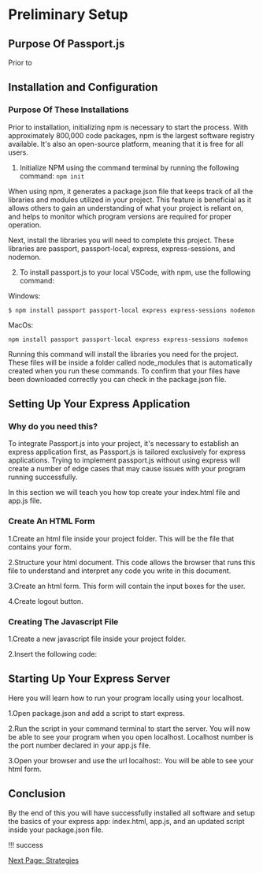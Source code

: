 # Preliminary Setup

## Purpose Of Passport.js

Prior to
<!-- Brief intro to describe what you will do in this section -->
<!-- Installing libraries, setting up your express app -->
<!-- Set up html page with the form that you will use -->

## Installation and Configuration

### Purpose Of These Installations

Prior to installation, initializing npm is necessary to start the process. With approximately 800,000 code packages, npm is the largest software registry available. It's also an open-source platform, meaning that it is free for all users.

1. Initialize NPM using the command terminal by running the following command:
`npm init`

When using npm, it generates a package.json file that keeps track of all the libraries and modules utilized in your project. This feature is beneficial as it allows others to gain an understanding of what your project is reliant on, and helps to monitor which program versions are required for proper operation.

Next, install the libraries you will need to complete this project. These libraries are passport, passport-local, express, express-sessions, and nodemon.

2. To install passport.js to your local VSCode, with npm, use the following command:
<!-- Double check the code -->
Windows:

`$ npm install passport passport-local express express-sessions nodemon`
<!-- screenshot of terminal with the code -->

MacOs:

`npm install passport passport-local express express-sessions nodemon`
<!-- screenshot of terminal with the code -->

Running this command will install the libraries you need for the project. These files will be inside a folder called node_modules that is automatically created when you run these commands. To confirm that your files have been downloaded correctly you can check in the package.json file.
<!-- Why nodemon -->
<!-- screenshot of package.json file -->

## Setting Up Your Express Application

### Why do you need this?

To integrate Passport.js into your project, it's necessary to establish an express application first, as Passport.js is tailored exclusively for express applications. Trying to implement passport.js without using express will create a number of edge cases that may cause issues with your program running successfully.

In this section we will teach you how top create your index.html file and app.js file.

### Create An HTML Form

1.Create an html file inside your project folder.
This will be the file that contains your form.
<!-- Note: can be named whatever you would like however we will be referring to it as index.html -->
<!-- screenshot of file directory -->

2.Structure your html document.
This code allows the browser that runs this file to understand and interpret any code you write in this document.
<!-- link to html documentation -->
<!-- Note: vscode shortcut ! + enter will set your template -->
<!-- screenshot of environment with forms -->

3.Create an html form.
This form will contain the input boxes for the user.
<!-- screenshot of form -->
<!-- needs input for username and password also a submit button -->
<!-- can break down individual steps for form creation -->

4.Create logout button.

### Creating The Javascript File

1.Create a new javascript file inside your project folder.
<!-- Note: can be named whatever you would like however we will be referring to it as app.js -->
<!-- screenshot of the folder directory -->

2.Insert the following code:
<!-- code block with express app -->
<!-- code block with the server information -->
<!-- Note: for more advanced users separate your code blocks into an app.js and have your server code in a sep file -->
<!-- provide explanation after code block -->

<!-- add sessions here -->

## Starting Up Your Express Server

Here you will learn how to run your program locally using your localhost.

1.Open package.json and add a script to start express.
<!-- screenshot of the package.json with the start -->
<!-- include feedback statement explaining how the script works -->
  <!-- One statement that equals the whole command to run the project -->

2.Run the script in your command terminal to start the server.
You will now be able to see your program when you open localhost<num>. Localhost number is the port number declared in your app.js file.
<!-- screenshot of the port number in app.js -->

3.Open your browser and use the url localhost:<num>.
You will be able to see your html form.
<!-- screenshot of browser with inputs -->

## Conclusion

By the end of this you will have successfully installed all software and setup the basics of your express app: index.html, app.js, and an updated script inside your package.json file.

!!! success
<!-- What success looks like at each step(Screenshots of terminal) -->

[Next Page: Strategies](/strategies)

